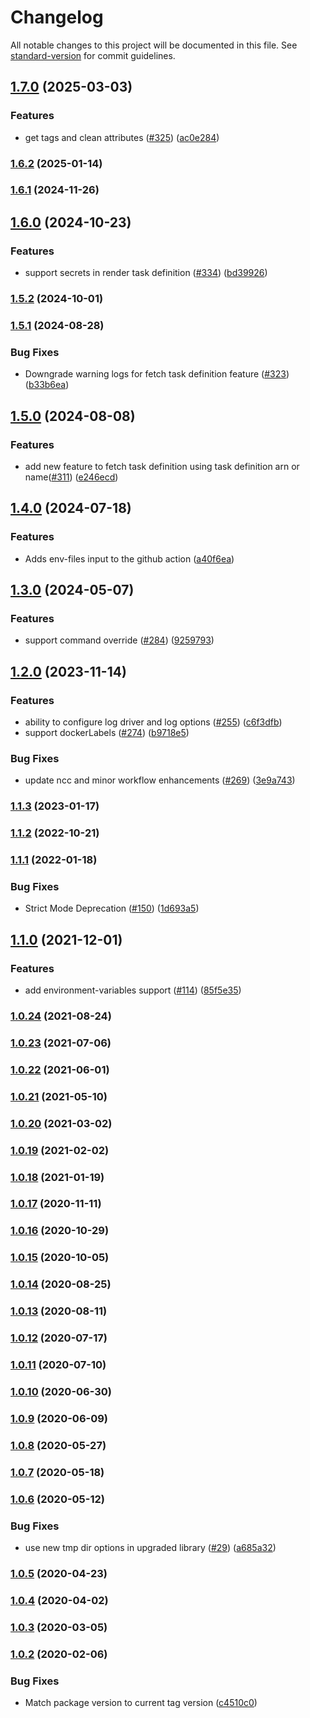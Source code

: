 # Changelog

All notable changes to this project will be documented in this file. See [standard-version](https://github.com/conventional-changelog/standard-version) for commit guidelines.

## [1.7.0](https://github.com/aws-actions/amazon-ecs-render-task-definition/compare/v1.6.2...v1.7.0) (2025-03-03)


### Features

* get tags and clean attributes ([#325](https://github.com/aws-actions/amazon-ecs-render-task-definition/issues/325)) ([ac0e284](https://github.com/aws-actions/amazon-ecs-render-task-definition/commit/ac0e284627e78d74f8161229324d67520fc20117))

### [1.6.2](https://github.com/aws-actions/amazon-ecs-render-task-definition/compare/v1.6.1...v1.6.2) (2025-01-14)

### [1.6.1](https://github.com/aws-actions/amazon-ecs-render-task-definition/compare/v1.6.0...v1.6.1) (2024-11-26)

## [1.6.0](https://github.com/aws-actions/amazon-ecs-render-task-definition/compare/v1.5.2...v1.6.0) (2024-10-23)


### Features

* support secrets in render task definition ([#334](https://github.com/aws-actions/amazon-ecs-render-task-definition/issues/334)) ([bd39926](https://github.com/aws-actions/amazon-ecs-render-task-definition/commit/bd399266e884fda2f863e083ff67d844c030f2b9))

### [1.5.2](https://github.com/aws-actions/amazon-ecs-render-task-definition/compare/v1.5.1...v1.5.2) (2024-10-01)

### [1.5.1](https://github.com/aws-actions/amazon-ecs-render-task-definition/compare/v1.5.0...v1.5.1) (2024-08-28)


### Bug Fixes

* Downgrade warning logs for fetch task definition feature ([#323](https://github.com/aws-actions/amazon-ecs-render-task-definition/issues/323)) ([b33b6ea](https://github.com/aws-actions/amazon-ecs-render-task-definition/commit/b33b6ea7210b1bbbd20b61f96a9c632d4886465a))

## [1.5.0](https://github.com/aws-actions/amazon-ecs-render-task-definition/compare/v1.4.0...v1.5.0) (2024-08-08)


### Features

* add new feature to fetch task definition using task definition arn or name([#311](https://github.com/aws-actions/amazon-ecs-render-task-definition/issues/311)) ([e246ecd](https://github.com/aws-actions/amazon-ecs-render-task-definition/commit/e246ecdd89c8de5a4a8c248830566528cbed06dd))

## [1.4.0](https://github.com/aws-actions/amazon-ecs-render-task-definition/compare/v1.3.0...v1.4.0) (2024-07-18)


### Features

* Adds env-files input to the github action ([a40f6ea](https://github.com/aws-actions/amazon-ecs-render-task-definition/commit/a40f6eaad3be711b605d54fefc660fbd40925fdb))

## [1.3.0](https://github.com/aws-actions/amazon-ecs-render-task-definition/compare/v1.2.0...v1.3.0) (2024-05-07)


### Features

* support command override ([#284](https://github.com/aws-actions/amazon-ecs-render-task-definition/issues/284)) ([9259793](https://github.com/aws-actions/amazon-ecs-render-task-definition/commit/925979370e7456028a520e0dad54854d027a3808))

## [1.2.0](https://github.com/aws-actions/amazon-ecs-render-task-definition/compare/v1.1.3...v1.2.0) (2023-11-14)


### Features

* ability to configure log driver and log options ([#255](https://github.com/aws-actions/amazon-ecs-render-task-definition/issues/255)) ([c6f3dfb](https://github.com/aws-actions/amazon-ecs-render-task-definition/commit/c6f3dfbdd9990283e47c9e0cf46393ea13f1541b))
* support dockerLabels ([#274](https://github.com/aws-actions/amazon-ecs-render-task-definition/issues/274)) ([b9718e5](https://github.com/aws-actions/amazon-ecs-render-task-definition/commit/b9718e5f28bbcaeae2944140d52452f71601a622))


### Bug Fixes

* update ncc and minor workflow enhancements ([#269](https://github.com/aws-actions/amazon-ecs-render-task-definition/issues/269)) ([3e9a743](https://github.com/aws-actions/amazon-ecs-render-task-definition/commit/3e9a74317f3b8a55dc9b95b57a1cac50099ed343))

### [1.1.3](https://github.com/aws-actions/amazon-ecs-render-task-definition/compare/v1.1.2...v1.1.3) (2023-01-17)

### [1.1.2](https://github.com/aws-actions/amazon-ecs-render-task-definition/compare/v1.1.1...v1.1.2) (2022-10-21)

### [1.1.1](https://github.com/aws-actions/amazon-ecs-render-task-definition/compare/v1.1.0...v1.1.1) (2022-01-18)


### Bug Fixes

* Strict Mode Deprecation ([#150](https://github.com/aws-actions/amazon-ecs-render-task-definition/issues/150)) ([1d693a5](https://github.com/aws-actions/amazon-ecs-render-task-definition/commit/1d693a567ca030686d891af532ada9b4d908f863))

## [1.1.0](https://github.com/aws-actions/amazon-ecs-render-task-definition/compare/v1.0.24...v1.1.0) (2021-12-01)


### Features

* add environment-variables support ([#114](https://github.com/aws-actions/amazon-ecs-render-task-definition/issues/114)) ([85f5e35](https://github.com/aws-actions/amazon-ecs-render-task-definition/commit/85f5e350c104582a36945a4b66abdd29b42123bf))

### [1.0.24](https://github.com/aws-actions/amazon-ecs-render-task-definition/compare/v1.0.23...v1.0.24) (2021-08-24)

### [1.0.23](https://github.com/aws-actions/amazon-ecs-render-task-definition/compare/v1.0.22...v1.0.23) (2021-07-06)

### [1.0.22](https://github.com/aws-actions/amazon-ecs-render-task-definition/compare/v1.0.21...v1.0.22) (2021-06-01)

### [1.0.21](https://github.com/aws-actions/amazon-ecs-render-task-definition/compare/v1.0.20...v1.0.21) (2021-05-10)

### [1.0.20](https://github.com/aws-actions/amazon-ecs-render-task-definition/compare/v1.0.19...v1.0.20) (2021-03-02)

### [1.0.19](https://github.com/aws-actions/amazon-ecs-render-task-definition/compare/v1.0.18...v1.0.19) (2021-02-02)

### [1.0.18](https://github.com/aws-actions/amazon-ecs-render-task-definition/compare/v1.0.17...v1.0.18) (2021-01-19)

### [1.0.17](https://github.com/aws-actions/amazon-ecs-render-task-definition/compare/v1.0.16...v1.0.17) (2020-11-11)

### [1.0.16](https://github.com/aws-actions/amazon-ecs-render-task-definition/compare/v1.0.15...v1.0.16) (2020-10-29)

### [1.0.15](https://github.com/aws-actions/amazon-ecs-render-task-definition/compare/v1.0.14...v1.0.15) (2020-10-05)

### [1.0.14](https://github.com/aws-actions/amazon-ecs-render-task-definition/compare/v1.0.13...v1.0.14) (2020-08-25)

### [1.0.13](https://github.com/aws-actions/amazon-ecs-render-task-definition/compare/v1.0.12...v1.0.13) (2020-08-11)

### [1.0.12](https://github.com/aws-actions/amazon-ecs-render-task-definition/compare/v1.0.11...v1.0.12) (2020-07-17)

### [1.0.11](https://github.com/aws-actions/amazon-ecs-render-task-definition/compare/v1.0.10...v1.0.11) (2020-07-10)

### [1.0.10](https://github.com/aws-actions/amazon-ecs-render-task-definition/compare/v1.0.9...v1.0.10) (2020-06-30)

### [1.0.9](https://github.com/aws-actions/amazon-ecs-render-task-definition/compare/v1.0.8...v1.0.9) (2020-06-09)

### [1.0.8](https://github.com/aws-actions/amazon-ecs-render-task-definition/compare/v1.0.7...v1.0.8) (2020-05-27)

### [1.0.7](https://github.com/aws-actions/amazon-ecs-render-task-definition/compare/v1.0.6...v1.0.7) (2020-05-18)

### [1.0.6](https://github.com/aws-actions/amazon-ecs-render-task-definition/compare/v1.0.5...v1.0.6) (2020-05-12)


### Bug Fixes

* use new tmp dir options in upgraded library ([#29](https://github.com/aws-actions/amazon-ecs-render-task-definition/issues/29)) ([a685a32](https://github.com/aws-actions/amazon-ecs-render-task-definition/commit/a685a3206bbf6d13f6ac57bf1775615c641e4718))

### [1.0.5](https://github.com/aws-actions/amazon-ecs-render-task-definition/compare/v1.0.4...v1.0.5) (2020-04-23)

### [1.0.4](https://github.com/aws-actions/amazon-ecs-render-task-definition/compare/v1.0.3...v1.0.4) (2020-04-02)

### [1.0.3](https://github.com/aws-actions/amazon-ecs-render-task-definition/compare/v1.0.2...v1.0.3) (2020-03-05)

### [1.0.2](https://github.com/aws-actions/amazon-ecs-render-task-definition/compare/v1.0.1...v1.0.2) (2020-02-06)


### Bug Fixes

* Match package version to current tag version ([c4510c0](https://github.com/aws-actions/amazon-ecs-render-task-definition/commit/c4510c088f9972e8dede305ea53b44f444666225))
